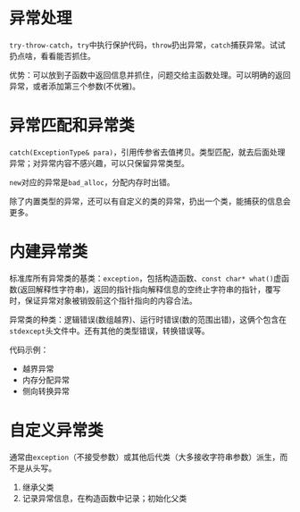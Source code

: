 # 异常处理

`try-throw-catch`，`try`中执行保护代码，`throw`扔出异常，`catch`捕获异常。试试扔点啥，看看能否抓住。

优势：可以放到子函数中返回信息并抓住，问题交给主函数处理。可以明确的返回异常，或者添加第三个参数(不优雅)。

# 异常匹配和异常类

`catch(ExceptionType& para)`，引用传参省去值拷贝。类型匹配，就去后面处理异常；对异常内容不感兴趣，可以只保留异常类型。

`new`对应的异常是`bad_alloc`，分配内存时出错。

除了内置类型的异常，还可以有自定义的类的异常，扔出一个类，能捕获的信息会更多。

# 内建异常类

标准库所有异常类的基类：`exception`，包括构造函数、`const char* what()`虚函数(返回解释性字符串)，返回的指针指向解释信息的空终止字符串的指针，覆写时，保证异常对象被销毁前这个指针指向的内容合法。

异常类的种类：逻辑错误(数组越界)、运行时错误(数的范围出错)，这俩个包含在`stdexcept`头文件中。还有其他的类型错误，转换错误等。

代码示例：

- 越界异常
- 内存分配异常
- 侧向转换异常

# 自定义异常类

通常由`exception`（不接受参数）或其他后代类（大多接收字符串参数）派生，而不是从头写。

1. 继承父类
2. 记录异常信息，在构造函数中记录；初始化父类
